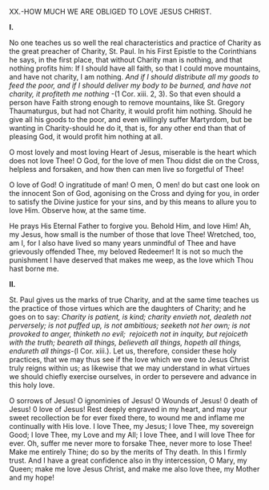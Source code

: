 
XX.-HOW MUCH WE ARE OBLIGED TO LOVE JESUS CHRIST.

**I.**

No one teaches us so well the real characteristics and practice of Charity as the great preacher of Charity, St. Paul. In his First Epistle to the Corinthians he says, in the first place, that without Charity man is nothing, and that nothing profits him: If I should have all faith, so that I could move mountains, and have not charity, I am nothing. _And if I should distribute all my goods to feed the poor, and if I should deliver my body to be burned, and have not charity, it profiteth me nothing_ -(1 Cor. xiii. 2, 3). So that even should a person have Faith strong enough to remove mountains, like St. Gregory Thaumaturgus, but had not Charity, it would profit him nothing. Should he give all his goods to the poor, and even willingly suffer Martyrdom, but be wanting in Charity-should he do it, that is, for any other end than that of pleasing God, it would profit him nothing at all.

O most lovely and most loving Heart of Jesus, miserable is the heart which does not love Thee! O God, for the love of men Thou didst die on the Cross, helpless and forsaken, and how then can men live so forgetful of Thee!

O love of God! O ingratitude of man! O men, O men! do but cast one look on the innocent Son of God, agonising on the Cross and dying for you, in order to satisfy the Divine justice for your sins, and by this means to allure you to love Him. Observe how, at the same time.

He prays His Eternal Father to forgive you. Behold Him, and love Him! Ah, my Jesus, how small is the number of those that love Thee! Wretched, too, am I, for I also have lived so many years unmindful of Thee and have grievously offended Thee, my beloved Redeemer! It is not so much the punishment I have deserved that makes me weep, as the love which Thou hast borne me.

**II.**

St. Paul gives us the marks of true Charity, and at the same time teaches us the practice of those virtues which are the daughters of Charity; and he goes on to say: _Charity is patient, is kind; charity envieth not, dealeth not perversely; is not puffed up, is not ambitious; seeketh not her own; is not provoked to anger, thinketh no evil;  rejoiceth not in inquity, but rejoiceth with the truth; beareth all things, believeth all things, hopeth all things, endureth all things_-(l Cor. xiii.). Let us, therefore, consider these holy practices, that we may thus see if the love which we owe to Jesus Christ truly reigns within us; as likewise that we may understand in what virtues we should chiefly exercise ourselves, in order to persevere and advance in this holy love.

O sorrows of Jesus! O ignominies of Jesus! O Wounds of Jesus! 0 death of Jesus! 0 love of Jesus! Rest deeply engraved in my heart, and may your sweet recollection be for ever fixed there, to wound me and inflame me continually with His love. I love Thee, my Jesus; I love Thee, my sovereign Good; I love Thee, my Love and my All; I love Thee, and I will love Thee for ever. Oh, suffer me never more to forsake Thee, never more to lose Thee! Make me entirely Thine; do so by the merits of Thy death. In this I firmly trust. And I have a great confidence also in thy intercession, O Mary, my Queen; make me love Jesus Christ, and make me also love thee, my Mother and my hope!


